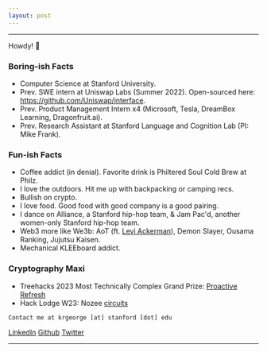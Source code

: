 ```yaml
---
layout: post
---
```


***
Howdy! 👋 

### Boring-ish Facts
* Computer Science at Stanford University.
* Prev. SWE intern at Uniswap Labs (Summer 2022). Open-sourced here: https://github.com/Uniswap/interface.
* Prev. Product Management Intern x4 (Microsoft, Tesla, DreamBox Learning, Dragonfruit.ai).
* Prev. Research Assistant at Stanford Language and Cognition Lab (PI: Mike Frank).


### Fun-ish Facts
* Coffee addict (in denial). Favorite drink is Philtered Soul Cold Brew at Philz.
* I love the outdoors. Hit me up with backpacking or camping recs.
* Bullish on crypto.
* I love food. Good food with good company is a good pairing.
* I dance on Alliance, a Stanford hip-hop team, & Jam Pac'd, another women-only Stanford hip-hop team.
* Web3 more like We3b: AoT (ft. [Levi Ackerman](https://youtu.be/WjiCS5Zj1hM)), Demon Slayer, Ousama Ranking, Jujutsu Kaisen.
* Mechanical KLEEboard addict.

### Cryptography Maxi
* Treehacks 2023 Most Technically Complex Grand Prize: [Proactive Refresh](https://devpost.com/software/proactive-refresh)
* Hack Lodge W23: Nozee [circuits](https://github.com/emmaguo13/zk-blind) 

```
Contact me at krgeorge [at] stanford [dot] edu
```
[LinkedIn](https://www.linkedin.com/in/kayleegeorge8/)
[Github](https://github.com/kayleegeorge)
[Twitter](https://twitter.com/kaygeorge82)

***
